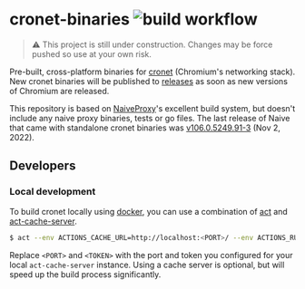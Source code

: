 # cronet-binaries ![build workflow](https://github.com/sleeyax/cronet-binaries/actions/workflows/build.yml/badge.svg)

> :warning: This project is still under construction. Changes may be force pushed so use at your own risk.

Pre-built, cross-platform binaries for [cronet](https://chromium.googlesource.com/chromium/src/+/master/components/cronet/README.md) (Chromium's networking stack). New cronet binaries will be published to [releases](https://github.com/sleeyax/cronet-binaries/releases) as soon as new versions of Chromium are released.

This repository is based on [NaiveProxy](https://github.com/klzgrad/naiveproxy)'s excellent build system, but doesn't include any naive proxy binaries, tests or go files. The last release of Naive that came with standalone cronet binaries was [v106.0.5249.91-3](https://github.com/klzgrad/naiveproxy/releases/tag/v106.0.5249.91-3) (Nov 2, 2022). 

## Developers
### Local development
To build cronet locally using [docker](https://www.docker.com/), you can use a combination of [act](https://github.com/nektos/act) and [act-cache-server](https://github.com/sp-ricard-valverde/github-act-cache-server).

```bash
$ act --env ACTIONS_CACHE_URL=http://localhost:<PORT>/ --env ACTIONS_RUNTIME_URL=http://localhost:<PORT>/ --env ACTIONS_RUNTIME_TOKEN=<TOKEN> --job linux
```

Replace `<PORT>` and `<TOKEN>` with the port and token you configured for your local `act-cache-server` instance. Using a cache server is optional, but will speed up the build process significantly.
